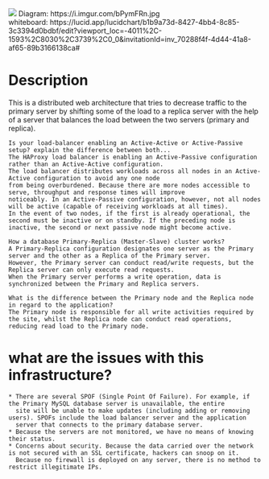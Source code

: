 <img src="https://i.imgur.com/bPymFRn.jpg">
Diagram: https://i.imgur.com/bPymFRn.jpg <br />
whiteboard: https://lucid.app/lucidchart/b1b9a73d-8427-4bb4-8c85-3c3394d0bdbf/edit?viewport_loc=-4011%2C-1593%2C8030%2C3739%2C0_0&invitationId=inv_70288f4f-4d44-41a8-af65-89b3166138ca#

# Description
This is a distributed web architecture that tries to decrease traffic to the primary server by shifting some of the load to a replica server with the help of a server that balances the load between the two servers (primary and replica). 

   

    Is your load-balancer enabling an Active-Active or Active-Passive setup? explain the difference between both...
    The HAProxy load balancer is enabling an Active-Passive configuration rather than an Active-Active configuration. 
    The load balancer distributes workloads across all nodes in an Active-Active configuration to avoid any one node 
    from being overburdened. Because there are more nodes accessible to serve, throughput and response times will improve 
    noticeably. In an Active-Passive configuration, however, not all nodes will be active (capable of receiving workloads at all times).
    In the event of two nodes, if the first is already operational, the second must be inactive or on standby. If the preceding node is 
    inactive, the second or next passive node might become active. 
    
    How a database Primary-Replica (Master-Slave) cluster works?
    A Primary-Replica configuration designates one server as the Primary server and the other as a Replica of the Primary server. 
    However, the Primary server can conduct read/write requests, but the Replica server can only execute read requests. 
    When the Primary server performs a write operation, data is synchronized between the Primary and Replica servers. 
    
    What is the difference between the Primary node and the Replica node in regard to the application?
    The Primary node is responsible for all write activities required by the site, whilst the Replica node can conduct read operations, 
    reducing read load to the Primary node. 
   
 # what are the issues with this infrastructure?
    
    * There are several SPOF (Single Point Of Failure). For example, if the Primary MySQL database server is unavailable, the entire 
      site will be unable to make updates (including adding or removing users). SPOFs include the load balancer server and the application 
      server that connects to the primary database server. 
    * Because the servers are not monitored, we have no means of knowing their status. 
    * Concerns about security. Because the data carried over the network is not secured with an SSL certificate, hackers can snoop on it. 
      Because no firewall is deployed on any server, there is no method to restrict illegitimate IPs. 
